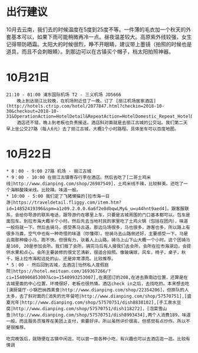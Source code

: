 
# 出行建议
10月去云南，我们去的时候温度在5度到25度不等。一件薄的毛衣加一个秋天的外套基本可以，如果下雨可能稍微再冷一点。昼夜温差较大。高原紫外线较强，女生记得带防晒霜。太阳大的时候很烈，睁不开眼睛，建议带上墨镜（拍照的时候也是道具，而且不会刺眼睛）。到那边可以在古镇买个帽子，档太阳拍照神器。

# 10月21日
    21:10 - 01:00 浦东国际机场 T2 - 三义机场 JD5666
        晚上到达丽江比较晚，在机场附近住了一晚。订了 [丽江机场居家酒店](http://hotels.ctrip.com/hotel/2077847.html?checkin=2018-10-30&checkout=2018-10-31&OperationAction=HotelDetail&RepeatAction=HotelDomestic_Repeat_HotelDetail)
        酒店还不错，晚上到老板也负责接送。酒店斜对面就是去丽江古城的公交站。我们第二天早上坐公交27路（每人6元）去了丽江古城，大概1个小时路程。具体坐车可以百度地图。

# 10月22日
    * 8：00 - 9:00 27路 机场 - 丽江古城
    * 9：00 - 10:00 在丽江古镇寄存行李在酒店。然后去吃了[二哥土鸡米线|http://www.dianping.com/shop/26987549]，土鸡米线不辣，比较鲜美。还吃了一个海鲜酸辣米线。比较辣。味道一般。
    * 10:00 - 5:00 我们定了飞猪懒猫的[拉市海一日游|https://traveldetail.fliggy.com/item.htm?id=14852419396&spm=a1z09.2.0.0.6a6f2e8dbqwLMy&_u=u44hnt9aed4]。跟客服联系，会给你导游的联系电话，跟导游约在哪里上车，只要是古城周围的门口基本都可以。包车是面包车。到拉市海大概半个小时。然后先去当地村民的家里吃了土鸡火锅（包括在团内），味道一般将就一下。然后去骑马，感受茶马古道。那边马场很多，马也很多，游客也多，所以路上有很多马粪，空气中也有一种奇怪的味道（你懂得）。但骑马去山路倒还好，主要感受一下。马是云南那种瘦小马，跑不快。但很有力，驮着人上山路。骑马上山下山大概一个小时。这个团骑马是160, 20是参加会所。我们报了会所，骑完马后有人接我们去会所，会所在拉市海湖边，会提供水果和点心。会所主要装修的很文艺清新，很适合拍照。像玻璃球，风车，椅子，桌子，秋千，赔上拉市海和远处的山，还是非常漂亮。比较推荐。
    * 5：00 - 然后回到古城，去酒店[怡然私人度假庭院|https://hotel.meituan.com/169367266/?ci=1540906853007&co=1540993253007],在美团订的208,在进去靠南边位置，还算是在古城里面的中心位置，环境很好，老板也很热情。酒店check in之后，去找吃的。本来想去吃[滇厨餐厅·小锅巴纳西美食|http://www.dianping.com/shop/22354206]，但排队的人太多，去了斜对面的[消失的光年餐吧|http://www.dianping.com/shop/57570751],[盛夏光年|http://www.dianping.com/shop/57570751/dish8838102],[手工泉水豆腐|http://www.dianping.com/shop/57570751/dish118272]，[泡菜雪山鱼|http://www.dianping.com/shop/57570751/dish8993434],两个人消费189，味道一般，而且服务员推荐在美团上支付，索要好评。所以虽然评价很高，但感觉有点炒作。所以不是很推荐。

    吃完晚饭后，就随便在古镇中闲逛，可以尝一尝各种小吃，有兴趣也可以去酒店逛一逛。比较有情调
